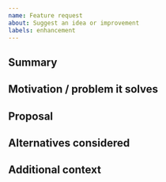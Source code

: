 ```yaml
---
name: Feature request
about: Suggest an idea or improvement
labels: enhancement
---
```


## Summary

## Motivation / problem it solves

## Proposal

## Alternatives considered

## Additional context

